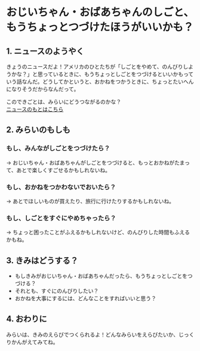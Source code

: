 # おじいちゃん・おばあちゃんのしごと、もうちょっとつづけたほうがいいかも？

## 1. ニュースのようやく
きょうのニュースだよ！アメリカのひとたちが「しごとをやめて、のんびりしようかな？」と思っているときに、もうちょっとしごとをつづけるといいかもっていう話なんだ。どうしてかというと、おかねをつかうときに、ちょっとたいへんになりそうだからなんだって。

このできごとは、みらいにどうつながるのかな？  
[ニュースのもとはこちら](https://www.businessinsider.com/timing-retirement-older-americans-delay-if-possible-recession-economic-uncertainty-2025-5)

## 2. みらいのもしも
### もし、みんながしごとをつづけたら？
→ おじいちゃん・おばあちゃんがしごとをつづけると、もっとおかねがたまって、あとで楽しくすごせるかもしれないね。

### もし、おかねをつかわないでおいたら？
→ あとでほしいものが買えたり、旅行に行けたりするかもしれないね。

### もし、しごとをすぐにやめちゃったら？
→ ちょっと困ったことがふえるかもしれないけど、のんびりした時間もふえるかもね。

## 3. きみはどうする？
- もしきみがおじいちゃん・おばあちゃんだったら、もうちょっとしごとをつづける？
- それとも、すぐにのんびりしたい？
- おかねを大事にするには、どんなことをすればいいと思う？

## 4. おわりに
みらいは、きみのえらびでつくられるよ！どんなみらいをえらびたいか、じっくりかんがえてみてね。